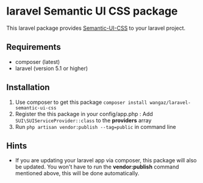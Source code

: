 # laravel Semantic UI CSS package
This laravel package provides [Semantic-UI-CSS](https://github.com/Semantic-Org/Semantic-UI-CSS) to your laravel project.

## Requirements
* composer (latest)
* laravel (version 5.1 or higher)


## Installation
1. Use composer to get this package `composer install wangaz/laravel-semantic-ui-css`
2. Register the this package in your config/app.php : Add `SUI\SUIServiceProvider::class` to the **providers** array
3. Run `php artisan vendor:publish --tag=public` in command line

## Hints
* If you are updating your laravel app via composer, this package will also be updated. You won't have to run the **vendor:publish** command mentioned above, this will be done automatically.
